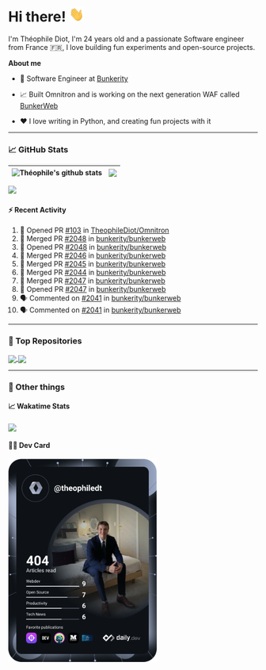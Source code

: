 # Hi there! <img src="./wave.gif" width="30px" height="30px" />

I'm Théophile Diot, I'm 24 years old and a passionate Software engineer from France 🇫🇷, I love building fun experiments and open-source projects.

**About me**

- 💼 Software Engineer at [Bunkerity](https://www.bunkerity.com/)

- 📈 Built Omnitron and is working on the next generation WAF called [BunkerWeb](https://www.bunkerweb.io)

- ❤️ I love writing in Python, and creating fun projects with it

---

### 📈 GitHub Stats

| <img align="center" src="https://github-readme-stats.vercel.app/api?username=TheophileDiot&show_icons=true&include_all_commits=true&theme=algolia&hide_border=true&rank_icon=github" alt="Théophile's github stats" /> | <img align="center" src="https://github-readme-stats.vercel.app/api/top-langs/?username=TheophileDiot&layout=compact&theme=algolia&hide_border=true" /> |
| ---------------------------------------------------------------------------------------------------------------------------------------------------------------------------------------------------------------------- | ------------------------------------------------------------------------------------------------------------------------------------------------------- |

![](https://github-readme-activity-graph.vercel.app/graph?username=TheophileDiot&theme=tokyo-night)

#### :zap: Recent Activity

<!--START_SECTION:activity-->
1. 💪 Opened PR [#103](https://github.com/TheophileDiot/Omnitron/pull/103) in [TheophileDiot/Omnitron](https://github.com/TheophileDiot/Omnitron)
2. 🎉 Merged PR [#2048](https://github.com/bunkerity/bunkerweb/pull/2048) in [bunkerity/bunkerweb](https://github.com/bunkerity/bunkerweb)
3. 💪 Opened PR [#2048](https://github.com/bunkerity/bunkerweb/pull/2048) in [bunkerity/bunkerweb](https://github.com/bunkerity/bunkerweb)
4. 🎉 Merged PR [#2046](https://github.com/bunkerity/bunkerweb/pull/2046) in [bunkerity/bunkerweb](https://github.com/bunkerity/bunkerweb)
5. 🎉 Merged PR [#2045](https://github.com/bunkerity/bunkerweb/pull/2045) in [bunkerity/bunkerweb](https://github.com/bunkerity/bunkerweb)
6. 🎉 Merged PR [#2044](https://github.com/bunkerity/bunkerweb/pull/2044) in [bunkerity/bunkerweb](https://github.com/bunkerity/bunkerweb)
7. 🎉 Merged PR [#2047](https://github.com/bunkerity/bunkerweb/pull/2047) in [bunkerity/bunkerweb](https://github.com/bunkerity/bunkerweb)
8. 💪 Opened PR [#2047](https://github.com/bunkerity/bunkerweb/pull/2047) in [bunkerity/bunkerweb](https://github.com/bunkerity/bunkerweb)
9. 🗣 Commented on [#2041](https://github.com/bunkerity/bunkerweb/issues/2041#issuecomment-2687301916) in [bunkerity/bunkerweb](https://github.com/bunkerity/bunkerweb)
10. 🗣 Commented on [#2041](https://github.com/bunkerity/bunkerweb/issues/2041#issuecomment-2687168199) in [bunkerity/bunkerweb](https://github.com/bunkerity/bunkerweb)
<!--END_SECTION:activity-->

---

### 🔧 Top Repositories

<a href="https://github.com/bunkerity/bunkerweb">
  <img align="center" src="https://github-readme-stats.vercel.app/api/pin/?username=Bunkerity&repo=bunkerweb&theme=algolia" />
</a>
<a href="https://github.com/TheophileDiot/Omnitron">
  <img align="center" src="https://github-readme-stats.vercel.app/api/pin/?username=TheophileDiot&repo=Omnitron&theme=algolia" />
</a>

---

### 🎉 Other things

#### 📈 Wakatime Stats

<a href="https://wakatime.com/@theophile_bunkerity">
  <img align="center" src="https://github-readme-stats.vercel.app/api/wakatime?username=3aa5ce41-c253-43d9-8441-a721e446a45f&layout=compact&theme=algolia" />
</a>

#### 👨‍💻 Dev Card

<a href="https://app.daily.dev/TheophileDt">
  <img src="./devcard.svg" width="300" alt="Théophile Diot's Dev Card"/>
</a>
